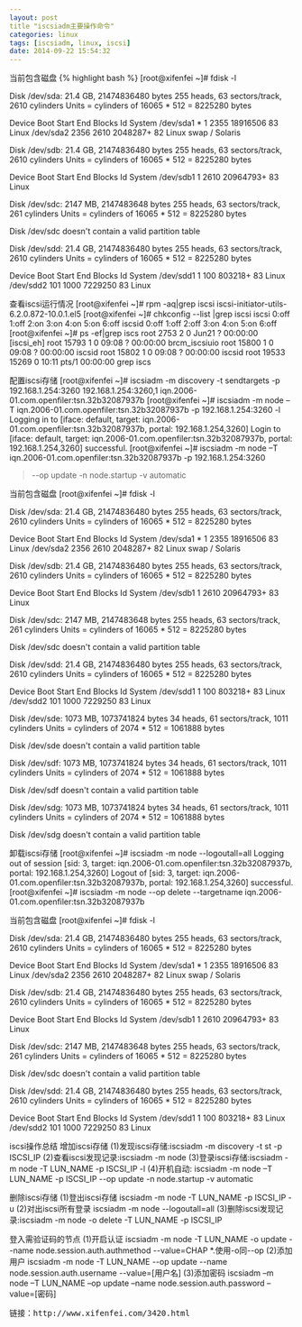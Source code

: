 ```yaml
---
layout: post
title "iscsiadm主要操作命令"
categories: linux
tags: [iscsiadm, linux, iscsi]
date: 2014-09-22 15:54:32
---
```



当前包含磁盘
{% highlight bash %}
[root@xifenfei ~]# fdisk -l
 
Disk /dev/sda: 21.4 GB, 21474836480 bytes
255 heads, 63 sectors/track, 2610 cylinders
Units = cylinders of 16065 * 512 = 8225280 bytes
 
   Device Boot      Start         End      Blocks   Id  System
/dev/sda1   *           1        2355    18916506   83  Linux
/dev/sda2            2356        2610     2048287+  82  Linux swap / Solaris
 
Disk /dev/sdb: 21.4 GB, 21474836480 bytes
255 heads, 63 sectors/track, 2610 cylinders
Units = cylinders of 16065 * 512 = 8225280 bytes
 
   Device Boot      Start         End      Blocks   Id  System
/dev/sdb1               1        2610    20964793+  83  Linux
 
Disk /dev/sdc: 2147 MB, 2147483648 bytes
255 heads, 63 sectors/track, 261 cylinders
Units = cylinders of 16065 * 512 = 8225280 bytes
 
Disk /dev/sdc doesn't contain a valid partition table
 
Disk /dev/sdd: 21.4 GB, 21474836480 bytes
255 heads, 63 sectors/track, 2610 cylinders
Units = cylinders of 16065 * 512 = 8225280 bytes
 
   Device Boot      Start         End      Blocks   Id  System
/dev/sdd1               1         100      803218+  83  Linux
/dev/sdd2             101        1000     7229250   83  Linux

查看iscsi运行情况
[root@xifenfei ~]# rpm -aq|grep iscsi
iscsi-initiator-utils-6.2.0.872-10.0.1.el5
[root@xifenfei ~]#  chkconfig --list |grep iscsi
iscsi           0:off   1:off   2:on    3:on    4:on    5:on    6:off
iscsid          0:off   1:off   2:off   3:on    4:on    5:on    6:off
[root@xifenfei ~]# ps -ef|grep iscs
root      2753     2  0 Jun21 ?        00:00:00 [iscsi_eh]
root     15793     1  0 09:08 ?        00:00:00 brcm_iscsiuio
root     15800     1  0 09:08 ?        00:00:00 iscsid
root     15802     1  0 09:08 ?        00:00:00 iscsid
root     19533 15269  0 10:11 pts/1    00:00:00 grep iscs

配置iscsi存储
[root@xifenfei ~]# iscsiadm -m discovery -t sendtargets -p 192.168.1.254:3260
192.168.1.254:3260,1 iqn.2006-01.com.openfiler:tsn.32b32087937b
[root@xifenfei ~]# iscsiadm -m node –T iqn.2006-01.com.openfiler:tsn.32b32087937b -p 192.168.1.254:3260 -l
Logging in to [iface: default, target: iqn.2006-01.com.openfiler:tsn.32b32087937b, portal: 192.168.1.254,3260]
Login to [iface: default, target: iqn.2006-01.com.openfiler:tsn.32b32087937b, portal: 192.168.1.254,3260] successful.
[root@xifenfei ~]# iscsiadm -m node –T iqn.2006-01.com.openfiler:tsn.32b32087937b -p 192.168.1.254:3260
>--op update -n node.startup -v automatic

当前包含磁盘
[root@xifenfei ~]# fdisk -l
 
Disk /dev/sda: 21.4 GB, 21474836480 bytes
255 heads, 63 sectors/track, 2610 cylinders
Units = cylinders of 16065 * 512 = 8225280 bytes
 
   Device Boot      Start         End      Blocks   Id  System
/dev/sda1   *           1        2355    18916506   83  Linux
/dev/sda2            2356        2610     2048287+  82  Linux swap / Solaris
 
Disk /dev/sdb: 21.4 GB, 21474836480 bytes
255 heads, 63 sectors/track, 2610 cylinders
Units = cylinders of 16065 * 512 = 8225280 bytes
 
   Device Boot      Start         End      Blocks   Id  System
/dev/sdb1               1        2610    20964793+  83  Linux
 
Disk /dev/sdc: 2147 MB, 2147483648 bytes
255 heads, 63 sectors/track, 261 cylinders
Units = cylinders of 16065 * 512 = 8225280 bytes
 
Disk /dev/sdc doesn't contain a valid partition table
 
Disk /dev/sdd: 21.4 GB, 21474836480 bytes
255 heads, 63 sectors/track, 2610 cylinders
Units = cylinders of 16065 * 512 = 8225280 bytes
 
   Device Boot      Start         End      Blocks   Id  System
/dev/sdd1               1         100      803218+  83  Linux
/dev/sdd2             101        1000     7229250   83  Linux
 
Disk /dev/sde: 1073 MB, 1073741824 bytes
34 heads, 61 sectors/track, 1011 cylinders
Units = cylinders of 2074 * 512 = 1061888 bytes
 
Disk /dev/sde doesn't contain a valid partition table
 
Disk /dev/sdf: 1073 MB, 1073741824 bytes
34 heads, 61 sectors/track, 1011 cylinders
Units = cylinders of 2074 * 512 = 1061888 bytes
 
Disk /dev/sdf doesn't contain a valid partition table
 
Disk /dev/sdg: 1073 MB, 1073741824 bytes
34 heads, 61 sectors/track, 1011 cylinders
Units = cylinders of 2074 * 512 = 1061888 bytes
 
Disk /dev/sdg doesn't contain a valid partition table

卸载iscsi存储
[root@xifenfei ~]# iscsiadm -m node --logoutall=all
Logging out of session [sid: 3, target: iqn.2006-01.com.openfiler:tsn.32b32087937b, portal: 192.168.1.254,3260]
Logout of [sid: 3, target: iqn.2006-01.com.openfiler:tsn.32b32087937b, portal: 192.168.1.254,3260] successful.
[root@xifenfei ~]# iscsiadm -m node --op delete --targetname iqn.2006-01.com.openfiler:tsn.32b32087937b

当前包含磁盘
[root@xifenfei ~]# fdisk -l
 
Disk /dev/sda: 21.4 GB, 21474836480 bytes
255 heads, 63 sectors/track, 2610 cylinders
Units = cylinders of 16065 * 512 = 8225280 bytes
 
   Device Boot      Start         End      Blocks   Id  System
/dev/sda1   *           1        2355    18916506   83  Linux
/dev/sda2            2356        2610     2048287+  82  Linux swap / Solaris
 
Disk /dev/sdb: 21.4 GB, 21474836480 bytes
255 heads, 63 sectors/track, 2610 cylinders
Units = cylinders of 16065 * 512 = 8225280 bytes
 
   Device Boot      Start         End      Blocks   Id  System
/dev/sdb1               1        2610    20964793+  83  Linux
 
Disk /dev/sdc: 2147 MB, 2147483648 bytes
255 heads, 63 sectors/track, 261 cylinders
Units = cylinders of 16065 * 512 = 8225280 bytes
 
Disk /dev/sdc doesn't contain a valid partition table
 
Disk /dev/sdd: 21.4 GB, 21474836480 bytes
255 heads, 63 sectors/track, 2610 cylinders
Units = cylinders of 16065 * 512 = 8225280 bytes
 
   Device Boot      Start         End      Blocks   Id  System
/dev/sdd1               1         100      803218+  83  Linux
/dev/sdd2             101        1000     7229250   83  Linux

iscsi操作总结
增加iscsi存储
(1)发现iscsi存储:iscsiadm -m discovery -t st -p ISCSI_IP
(2)查看iscsi发现记录:iscsiadm -m node
(3)登录iscsi存储:iscsiadm -m node -T LUN_NAME -p ISCSI_IP -l
(4)开机自动: iscsiadm -m node –T LUN_NAME -p ISCSI_IP --op update -n node.startup -v automatic
 
删除iscsi存储
(1)登出iscsi存储 iscsiadm -m node -T LUN_NAME -p ISCSI_IP -u
(2)对出iscsi所有登录 iscsiadm -m node --logoutall=all
(3)删除iscsi发现记录:iscsiadm -m node -o delete -T LUN_NAME -p ISCSI_IP
 
登入需验证码的节点
(1)开启认证
iscsiadm -m node -T LUN_NAME -o update --name node.session.auth.authmethod --value=CHAP
*.使用-o同--op
(2)添加用户
iscsiadm -m node -T LUN_NAME --op update --name node.session.auth.username --value=[用户名]
(3)添加密码
iscsiadm –m node –T LUN_NAME –op update –name node.session.auth.password –value=[密码]

<pre>
链接：http://www.xifenfei.com/3420.html
</pre>
